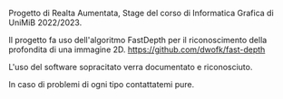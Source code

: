 Progetto di Realta Aumentata, Stage del corso di Informatica Grafica di UniMiB 2022/2023.

Il progetto fa uso dell'algoritmo FastDepth per il riconoscimento della profondita di una immagine 2D.
https://github.com/dwofk/fast-depth

L'uso del software sopracitato verra documentato e riconosciuto.

In caso di problemi di ogni tipo contattatemi pure.